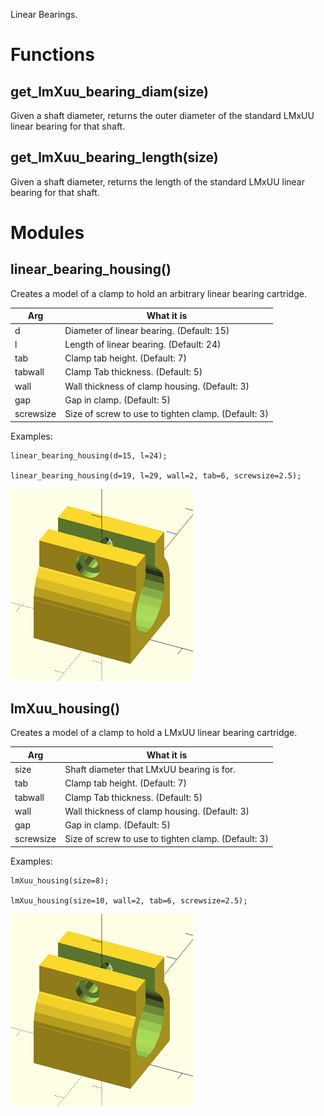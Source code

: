 Linear Bearings.

# Functions

## get\_lmXuu\_bearing\_diam(size)
Given a shaft diameter, returns the outer diameter of the standard LMxUU
linear bearing for that shaft.



## get\_lmXuu\_bearing\_length(size)
Given a shaft diameter, returns the length of the standard LMxUU
linear bearing for that shaft.



# Modules

## linear\_bearing\_housing()
Creates a model of a clamp to hold an arbitrary linear bearing cartridge.

Arg       | What it is
--------- | -------------------------------
d         | Diameter of linear bearing. (Default: 15)
l         | Length of linear bearing. (Default: 24)
tab       | Clamp tab height. (Default: 7)
tabwall   | Clamp Tab thickness. (Default: 5)
wall      | Wall thickness of clamp housing. (Default: 3)
gap       | Gap in clamp. (Default: 5)
screwsize | Size of screw to use to tighten clamp. (Default: 3)

Examples:

    linear_bearing_housing(d=15, l=24);

    linear_bearing_housing(d=19, l=29, wall=2, tab=6, screwsize=2.5);

![linear\_bearing\_housing](linear_bearing_housing.png)



## lmXuu\_housing()
Creates a model of a clamp to hold a LMxUU linear bearing cartridge.

Arg       | What it is
--------- | -------------------------------
size      | Shaft diameter that LMxUU bearing is for.
tab       | Clamp tab height. (Default: 7)
tabwall   | Clamp Tab thickness. (Default: 5)
wall      | Wall thickness of clamp housing. (Default: 3)
gap       | Gap in clamp. (Default: 5)
screwsize | Size of screw to use to tighten clamp. (Default: 3)

Examples:

	lmXuu_housing(size=8);

	lmXuu_housing(size=10, wall=2, tab=6, screwsize=2.5);

![lmXuu\_housing](lmXuu_housing.png)



